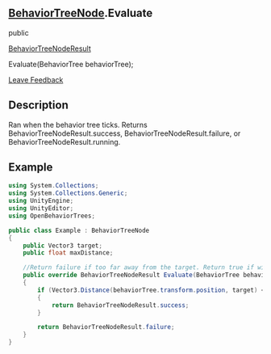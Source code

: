 <h2 class="header"><a class="link" href= "BehaviorTreeNode.md">BehaviorTreeNode</a>.Evaluate</h2>

<div class="flex-row space-between">
    <div class="flex-row">
        <p>public </p>
        <a class="link" href= "BehaviorTreeNodeResult.md">BehaviorTreeNodeResult</a>
        <p>Evaluate(BehaviorTree behaviorTree);</p>
    </div>
    <a class="link" style="text-align: right" href="mailto:zacharyruiz1@gmail.com" target="_blank">Leave Feedback</a>
</div>

<h2 class="small-h2 header">Description</h2>
<p>Ran when the behavior tree ticks. Returns BehaviorTreeNodeResult.success, BehaviorTreeNodeResult.failure, or BehaviorTreeNodeResult.running.<p>

<h2 class="small-h2 header">Example</h2>

```csharp
using System.Collections;
using System.Collections.Generic;
using UnityEngine;
using UnityEditor;
using OpenBehaviorTrees;

public class Example : BehaviorTreeNode
{
    public Vector3 target;
    public float maxDistance;

    //Return failure if too far away from the target. Return true if within range.
    public override BehaviorTreeNodeResult Evaluate(BehaviorTree behaviorTree)
    {
        if (Vector3.Distance(behaviorTree.transform.position, target) < maxDistance)
        {
            return BehaviorTreeNodeResult.success;
        }

        return BehaviorTreeNodeResult.failure;
    }
}
```
